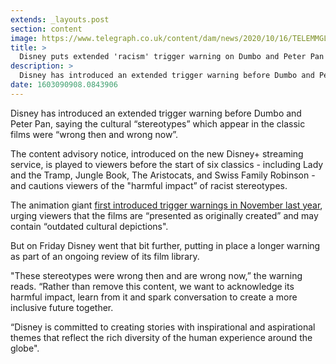 ```yaml
--- 
extends: _layouts.post 
section: content 
image: https://www.telegraph.co.uk/content/dam/news/2020/10/16/TELEMMGLPICT000017662314_trans_NvBQzQNjv4BqxSx-209VCWh02N837lPN9Q0g8o6rMi4-YW_E9QsD9O8.jpeg?impolicy=logo-overlay 
title: > 
  Disney puts extended 'racism' trigger warning on Dumbo and Peter Pan 
description: > 
  Disney has introduced an extended trigger warning before Dumbo and Peter Pan, saying the cultural “stereotypes” which appear in the classic films were “wrong then and wrong now”.The animation giant first introduced trigger warnings in November last year, urging viewers that the films are “presented as originally created” and may contain “outdated cultural depictions".But on Friday Disney went that bit further, putting in place a longer warning as part of an ongoing review of its film library."These stereotypes were wrong then and are wrong now,” the warning reads.“Rather than remove this content, we want to acknowledge its harmful impact, learn from it and spark conversation to create a more inclusive future together. 
date: 1603090908.0843906 
--- 
```

<div><p>Disney has introduced an extended trigger warning before Dumbo and Peter Pan, saying the cultural &#8220;stereotypes&#8221; which appear in the classic films were &#8220;wrong then and wrong now&#8221;.</p>
<p>The content advisory notice, introduced on the new Disney+ streaming service, is played to viewers before the start of six classics - including Lady and the Tramp, Jungle Book, The Aristocats, and Swiss Family Robinson - and cautions viewers of the "harmful impact&#8221; of racist stereotypes.&#160;</p>
<p>The animation giant <a href="https://www.telegraph.co.uk/technology/2019/11/14/disney-warns-racism-old-films-lady-tramp/">first introduced trigger warnings in November last year</a>, urging viewers that the films are &#8220;presented as originally created&#8221; and may contain &#8220;outdated cultural depictions".&#160;</p>
<p>But on Friday Disney went that bit further, putting in place a longer warning as part of an ongoing review of its film library.</p>
<p>"These stereotypes were wrong then and are wrong now,&#8221; the warning reads. &#8220;Rather than remove this content, we want to acknowledge its harmful impact, learn from it and spark conversation to create a more inclusive future together.&#160;</p>
<p>&#8220;Disney is committed to creating stories with inspirational and aspirational themes that reflect the rich diversity of the human experience around the globe".</p>
</div>
